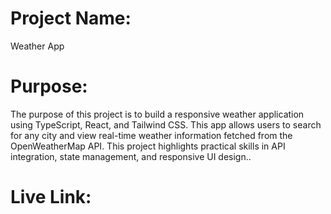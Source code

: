 # Project Name:
Weather App

# Purpose:
The purpose of this project is to build a responsive weather application using TypeScript, React, and Tailwind CSS. This app allows users to search for any city and view real-time weather information fetched from the OpenWeatherMap API. This project highlights practical skills in API integration, state management, and responsive UI design..

# Live Link:


